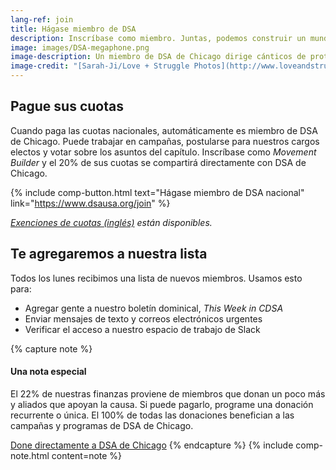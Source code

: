 ```yaml
---
lang-ref: join
title: Hágase miembro de DSA
description: Inscríbase como miembro. Juntas, podemos construir un mundo mejor.
image: images/DSA-megaphone.png
image-description: Un miembro de DSA de Chicago dirige cánticos de protesta.
image-credit: "[Sarah-Ji/Love + Struggle Photos](http://www.loveandstrugglephotos.com/)"
---
```


## Pague sus cuotas

Cuando paga las cuotas nacionales, automáticamente es miembro de DSA de Chicago. Puede trabajar en campañas, postularse para nuestros cargos electos y votar sobre los asuntos del capítulo. Inscríbase como *Movement Builder* y el 20% de sus cuotas se compartirá directamente con DSA de Chicago.

{% include comp-button.html text="Hágase miembro de DSA nacional" link="https://www.dsausa.org/join" %}

*[Exenciones de cuotas (inglés)](https://dsausa.org/dueswaiver) están disponibles.*

## Te agregaremos a nuestra lista

Todos los lunes recibimos una lista de nuevos miembros. Usamos esto para:

- Agregar gente a nuestro boletín dominical, *This Week in CDSA*
- Enviar mensajes de texto y correos electrónicos urgentes
- Verificar el acceso a nuestro espacio de trabajo de Slack

{% capture note %}
#### Una nota especial

El 22% de nuestras finanzas proviene de miembros que donan un poco más y aliados que apoyan la causa. Si puede pagarlo, programe una donación recurrente o única. El 100% de todas las donaciones benefician a las campañas y programas de DSA de Chicago.

[Done directamente a DSA de Chicago](https://secure.actblue.com/donate/cdsa-dues-drive)
{% endcapture %}
{% include comp-note.html content=note %}
